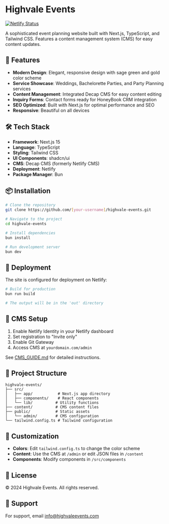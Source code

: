 # Highvale Events

[![Netlify Status](https://api.netlify.com/api/v1/badges/YOUR-SITE-ID/deploy-status)](https://app.netlify.com/sites/YOUR-SITE-NAME/deploys)

A sophisticated event planning website built with Next.js, TypeScript, and Tailwind CSS. Features a content management system (CMS) for easy content updates.

## 🚀 Features

- **Modern Design**: Elegant, responsive design with sage green and gold color scheme
- **Service Showcase**: Weddings, Bachelorette Parties, and Party Planning services
- **Content Management**: Integrated Decap CMS for easy content editing
- **Inquiry Forms**: Contact forms ready for HoneyBook CRM integration
- **SEO Optimized**: Built with Next.js for optimal performance and SEO
- **Responsive**: Beautiful on all devices

## 🛠️ Tech Stack

- **Framework**: Next.js 15
- **Language**: TypeScript
- **Styling**: Tailwind CSS
- **UI Components**: shadcn/ui
- **CMS**: Decap CMS (formerly Netlify CMS)
- **Deployment**: Netlify
- **Package Manager**: Bun

## 📦 Installation

```bash
# Clone the repository
git clone https://github.com/[your-username]/highvale-events.git

# Navigate to the project
cd highvale-events

# Install dependencies
bun install

# Run development server
bun dev
```

## 🚀 Deployment

The site is configured for deployment on Netlify:

```bash
# Build for production
bun run build

# The output will be in the 'out' directory
```

## 📝 CMS Setup

1. Enable Netlify Identity in your Netlify dashboard
2. Set registration to "Invite only"
3. Enable Git Gateway
4. Access CMS at `yourdomain.com/admin`

See [CMS_GUIDE.md](./CMS_GUIDE.md) for detailed instructions.

## 📁 Project Structure

```
highvale-events/
├── src/
│   ├── app/           # Next.js app directory
│   ├── components/    # React components
│   └── lib/          # Utility functions
├── content/          # CMS content files
├── public/           # Static assets
│   └── admin/        # CMS configuration
└── tailwind.config.ts # Tailwind configuration
```

## 🎨 Customization

- **Colors**: Edit `tailwind.config.ts` to change the color scheme
- **Content**: Use the CMS at `/admin` or edit JSON files in `/content`
- **Components**: Modify components in `/src/components`

## 📄 License

© 2024 Highvale Events. All rights reserved.

## 🤝 Support

For support, email info@highvaleevents.com
